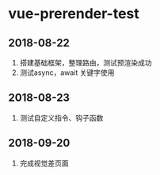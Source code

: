 # vue-prerender-test

## 2018-08-22
1. 搭建基础框架，整理路由，测试预渲染成功
2. 测试async，await 关键字使用

## 2018-08-23
1. 测试自定义指令、钩子函数

## 2018-09-20
1. 完成视觉差页面
